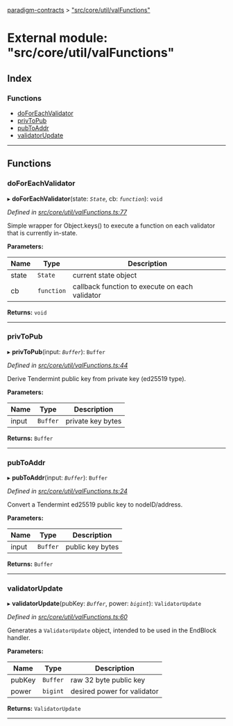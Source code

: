 [paradigm-contracts](../README.md) > ["src/core/util/valFunctions"](../modules/_src_core_util_valfunctions_.md)

# External module: "src/core/util/valFunctions"

## Index

### Functions

* [doForEachValidator](_src_core_util_valfunctions_.md#doforeachvalidator)
* [privToPub](_src_core_util_valfunctions_.md#privtopub)
* [pubToAddr](_src_core_util_valfunctions_.md#pubtoaddr)
* [validatorUpdate](_src_core_util_valfunctions_.md#validatorupdate)

---

## Functions

<a id="doforeachvalidator"></a>

###  doForEachValidator

▸ **doForEachValidator**(state: *`State`*, cb: *`function`*): `void`

*Defined in [src/core/util/valFunctions.ts:77](https://github.com/paradigmfoundation/paradigmcore/blob/9a91704/src/core/util/valFunctions.ts#L77)*

Simple wrapper for Object.keys() to execute a function on each validator that is currently in-state.

**Parameters:**

| Name | Type | Description |
| ------ | ------ | ------ |
| state | `State` |  current state object |
| cb | `function` |  callback function to execute on each validator |

**Returns:** `void`

___
<a id="privtopub"></a>

###  privToPub

▸ **privToPub**(input: *`Buffer`*): `Buffer`

*Defined in [src/core/util/valFunctions.ts:44](https://github.com/paradigmfoundation/paradigmcore/blob/9a91704/src/core/util/valFunctions.ts#L44)*

Derive Tendermint public key from private key (ed25519 type).

**Parameters:**

| Name | Type | Description |
| ------ | ------ | ------ |
| input | `Buffer` |  private key bytes |

**Returns:** `Buffer`

___
<a id="pubtoaddr"></a>

###  pubToAddr

▸ **pubToAddr**(input: *`Buffer`*): `Buffer`

*Defined in [src/core/util/valFunctions.ts:24](https://github.com/paradigmfoundation/paradigmcore/blob/9a91704/src/core/util/valFunctions.ts#L24)*

Convert a Tendermint ed25519 public key to nodeID/address.

**Parameters:**

| Name | Type | Description |
| ------ | ------ | ------ |
| input | `Buffer` |  public key bytes |

**Returns:** `Buffer`

___
<a id="validatorupdate"></a>

###  validatorUpdate

▸ **validatorUpdate**(pubKey: *`Buffer`*, power: *`bigint`*): `ValidatorUpdate`

*Defined in [src/core/util/valFunctions.ts:60](https://github.com/paradigmfoundation/paradigmcore/blob/9a91704/src/core/util/valFunctions.ts#L60)*

Generates a `ValidatorUpdate` object, intended to be used in the EndBlock handler.

**Parameters:**

| Name | Type | Description |
| ------ | ------ | ------ |
| pubKey | `Buffer` |  raw 32 byte public key |
| power | `bigint` |  desired power for validator |

**Returns:** `ValidatorUpdate`

___

